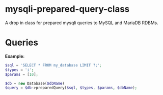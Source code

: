 # mysqli-prepared-query-class
A drop in class for prepared mysqli queries to MySQL and MariaDB RDBMs.

# Queries

**Example:**

```php
$sql = 'SELECT * FROM my_database LIMIT ?;';
$types = 'i';
$params = [10];

$db = new Database($dbName)
$query = $db->preparedQuery($sql, $types, $params, $dbName);
```
